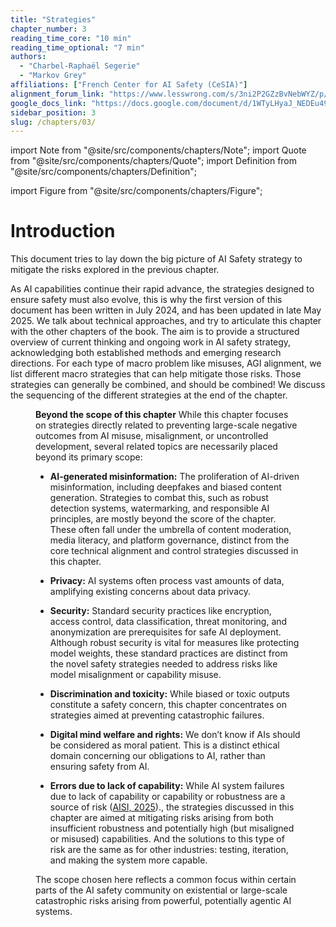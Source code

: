 ```yaml
---
title: "Strategies"
chapter_number: 3
reading_time_core: "10 min"
reading_time_optional: "7 min"
authors:
  - "Charbel-Raphaël Segerie"
  - "Markov Grey"
affiliations: ["French Center for AI Safety (CeSIA)"]
alignment_forum_link: "https://www.lesswrong.com/s/3ni2P2GZzBvNebWYZ/p/RzsXRbk2ETNqjhsma"
google_docs_link: "https://docs.google.com/document/d/1WTyLHyaJ_NEDEu49U_hh7oz0-AOQfp7uOJKLck-7A78/edit?usp=sharing"
sidebar_position: 3
slug: /chapters/03/
---
```

import Note from "@site/src/components/chapters/Note";
import Quote from "@site/src/components/chapters/Quote";
import Definition from "@site/src/components/chapters/Definition";

import Figure from "@site/src/components/chapters/Figure";

# Introduction

This document tries to lay down the big picture of AI Safety strategy to mitigate the risks explored in the previous chapter.

As AI capabilities continue their rapid advance, the strategies designed to ensure safety must also evolve, this is why the first version of this document has been written in July 2024, and has been updated in late May 2025. We talk about technical approaches, and try to articulate this chapter with the other chapters of the book. The aim is to provide a structured overview of current thinking and ongoing work in AI safety strategy, acknowledging both established methods and emerging research directions. For each type of macro problem like misuses, AGI alignment, we list different macro strategies that can help mitigate those risks. Those strategies can generally be combined, and should be combined! We discuss the sequencing of the different strategies at the end of the chapter.

<Figure src="./img/JVx_Image_1.png" alt="JVx_Image_1.png" number="1" label="3.1"  caption="Tentative diagram summarizing the main high-level approaches to make AI development safe." />

**Beyond the scope of this chapter** While this chapter focuses on strategies directly related to preventing large-scale negative outcomes from AI misuse, misalignment, or uncontrolled development, several related topics are necessarily placed beyond its primary scope:

- **AI-generated misinformation:** The proliferation of AI-driven misinformation, including deepfakes and biased content generation. Strategies to combat this, such as robust detection systems, watermarking, and responsible AI principles, are mostly beyond the score of the chapter. These often fall under the umbrella of content moderation, media literacy, and platform governance, distinct from the core technical alignment and control strategies discussed in this chapter.

- **Privacy:** AI systems often process vast amounts of data, amplifying existing concerns about data privacy.

- **Security:** Standard security practices like encryption, access control, data classification, threat monitoring, and anonymization are prerequisites for safe AI deployment. Although robust security is vital for measures like protecting model weights, these standard practices are distinct from the novel safety strategies needed to address risks like model misalignment or capability misuse.

- **Discrimination and toxicity:** While biased or toxic outputs constitute a safety concern, this chapter concentrates on strategies aimed at preventing catastrophic failures.

- **Digital mind welfare and rights:** We don’t know if AIs should be considered as moral patient. This is a distinct ethical domain concerning our obligations to AI, rather than ensuring safety from AI.

- **Errors due to lack of capability:** While AI system failures due to lack of capability or capability or robustness are a source of risk ([AISI, 2025](https://www.aisi.gov.uk/work/aisis-research-direction-for-technical-solutions))., the strategies discussed in this chapter are aimed at mitigating risks arising from both insufficient robustness and potentially high (but misaligned or misused) capabilities. And the solutions to this type of risk are the same as for other industries: testing, iteration, and making the system more capable.

The scope chosen here reflects a common focus within certain parts of the AI safety community on existential or large-scale catastrophic risks arising from powerful, potentially agentic AI systems.